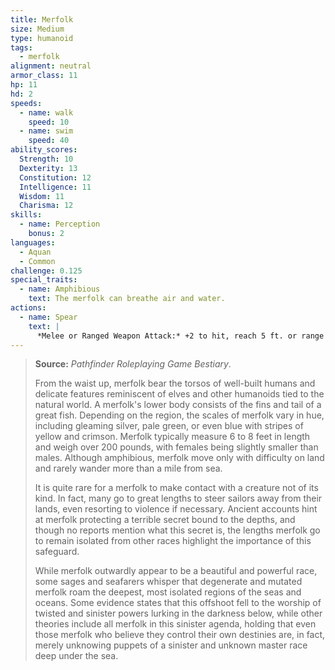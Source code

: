 ```yaml
---
title: Merfolk
size: Medium
type: humanoid
tags:
  - merfolk
alignment: neutral
armor_class: 11
hp: 11
hd: 2
speeds:
  - name: walk
    speed: 10
  - name: swim
    speed: 40
ability_scores:
  Strength: 10
  Dexterity: 13
  Constitution: 12
  Intelligence: 11
  Wisdom: 11
  Charisma: 12
skills:
  - name: Perception
    bonus: 2
languages:
  - Aquan
  - Common
challenge: 0.125
special_traits:
  - name: Amphibious
    text: The merfolk can breathe air and water.
actions:
  - name: Spear
    text: |
      *Melee or Ranged Weapon Attack:* +2 to hit, reach 5 ft. or range 20/60 ft., one target. *Hit:* 3 (1d6) piercing damage, or 4 (1d8) piercing damage if used with two hands to make a melee attack.
---
```


> **Source:** *Pathfinder Roleplaying Game Bestiary*.
>
> From the waist up, merfolk bear the torsos of well-built humans and delicate features reminiscent of elves and other humanoids tied to the natural world. A merfolk's lower body consists of the fins and tail of a great fish. Depending on the region, the scales of merfolk vary in hue, including gleaming silver, pale green, or even blue with stripes of yellow and crimson. Merfolk typically measure 6 to 8 feet in length and weigh over 200 pounds, with females being slightly smaller than males. Although amphibious, merfolk move only with difficulty on land and rarely wander more than a mile from sea.
>
> It is quite rare for a merfolk to make contact with a creature not of its kind. In fact, many go to great lengths to steer sailors away from their lands, even resorting to violence if necessary. Ancient accounts hint at merfolk protecting a terrible secret bound to the depths, and though no reports mention what this secret is, the lengths merfolk go to remain isolated from other races highlight the importance of this safeguard.
>
> While merfolk outwardly appear to be a beautiful and powerful race, some sages and seafarers whisper that degenerate and mutated merfolk roam the deepest, most isolated regions of the seas and oceans. Some evidence states that this offshoot fell to the worship of twisted and sinister powers lurking in the darkness below, while other theories include all merfolk in this sinister agenda, holding that even those merfolk who believe they control their own destinies are, in fact, merely unknowing puppets of a sinister and unknown master race deep under the sea.
